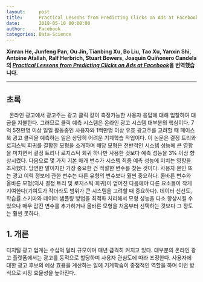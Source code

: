 ```yaml
---
layout:     post
title:      Practical Lessons from Predicting Clicks on Ads at Facebook
date:       2018-05-10 00:00:00
author:     Facebook
categories: Data-Science
---  
```

  
  
**Xinran He, Junfeng Pan, Ou Jin, Tianbing Xu, Bo Liu, Tao Xu, Yanxin Shi, Antoine Atallah, Ralf Herbrich, Stuart Bowers, Joaquin Quiñonero Candela의 [*Practical Lessons from Predicting Clicks on Ads at Facebook*](http://quinonero.net/Publications/predicting-clicks-facebook.pdf)을 번역했습니다.**
  
  
- - -
  
## 초록
  
온라인 광고에서 광고주는 광고 클릭 같이 측정가능한 사용자 응답에 대해 입찰하여 대금을 지불한다. 그러므로 클릭 예측 시스템은 온라인 광고 시스템 대부분의 핵심이다. 7억 5천만명 이상 일일 활동중인 사용자와 1백만명 이상 유효 광고주를 고려할 때 페이스북 광고 클릭을 예측하는 일은 상당히 어려운 기계학습 작업이다. 이 논문은 결정 트리와 로지스틱 회귀를 결합한 모형을 소개하며 해당 모형은 전반적인 시스템 성능에 큰 영향을 미치면서 결정 트리나 로지스틱 회귀 하나만 사용한 것보다 예측 성능을 3% 이상 향상시켰다. 다음으로 몇 가지 기본 매개 변수가 시스템 최종 예측 성능에 미치는 영향을 조사했다. 당연한 말이지만 가장 중요한 건 적절한 변수를 찾는 것이다. 사용자 본인 또는 광고 이력 정보에 관한 변수는 다른 유형의 변수보다 훨씬 중요하다. 올바른 변수와 올바른 모형(의사 결정 트리 및 로지스틱 회귀)이 얻어진 다음에야 다른 요소들이 작게 기여한다(기여도가 작더라도 범위가 큰 시스템을 고려할 때 중요하다). 데이터 신선도, 학습률 스키마와 데이터 샘플링 방법을 최적화 처리해서 모형 성능을 다소 향상시킬 수 있으나 매우 값진 변수를 추가하거나 올바른 모형을 처음부터 선택하는 것보다 그 정도는 훨씬 못하다.
  
## 1. 개론
  
디지털 광고 업계는 수십억 달러 규모이며 매년 급격히 커지고 있다. 대부분의 온라인 광고 플랫폼에서는 광고를 동적으로 할당하며 사용자 관심도에 따라 조정한다. 사용자에 대한 광고 후보의 예상 효용을 계산하는 일에 기계학습이 중점적인 역할을 하며 이런 방식으로 시장 효율성을 높아진다.
